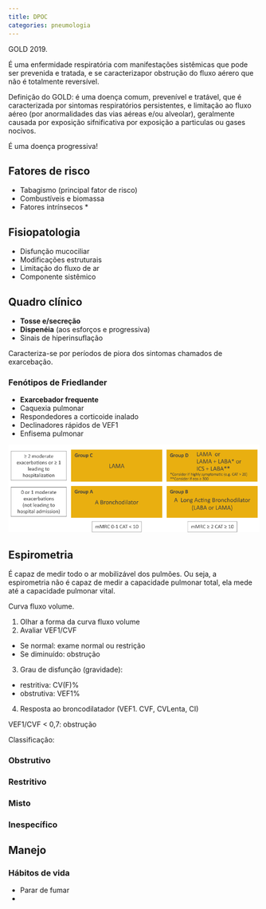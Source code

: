 ```yaml
---
title: DPOC
categories: pneumologia
---
```


GOLD 2019.

É uma enfermidade respiratória com manifestações sistêmicas que pode ser prevenida e tratada, e se caracterizapor obstrução do fluxo aérero que não é totalmente reversível.

Definição do GOLD: é uma doença comum, prevenível e tratável, que é caracterizada por sintomas respiratórios persistentes, e limitação ao fluxo aéreo (por anormalidades das vias aéreas e/ou alveolar), geralmente causada por exposição sifnificativa por exposição a particulas ou gases nocivos.

É uma doença progressiva!

## Fatores de risco

* Tabagismo (principal fator de risco)
* Combustíveis e biomassa
* Fatores intrínsecos
  *

## Fisiopatologia

* Disfunção mucociliar
* Modificações estruturais
* Limitação do fluxo de ar
* Componente sistêmico


## Quadro clínico

* **Tosse e/secreção**
* **Dispenéia** (aos esforços e progressiva)
* Sinais de hiperinsuflação

Caracteriza-se por períodos de piora dos sintomas chamados de exarcebação.

### Fenótipos de Friedlander

* **Exarcebador frequente**
* Caquexia pulmonar
* Respondedores a corticoide inalado
* Declinadores rápidos de VEF1
* Enfisema pulmonar



![quadro](/assets/pneumo/dpoc-risk.jpeg)


## Espirometria

É capaz de medir todo o ar mobilizável dos pulmões. Ou seja, a espirometria não é capaz de medir a capacidade pulmonar total, ela mede até a capacidade pulmonar vital.

Curva fluxo volume.


1. Olhar a forma da curva fluxo volume
2. Avaliar VEF1/CVF
  * Se normal: exame normal ou restrição
  * Se diminuído: obstrução
3. Grau de disfunção (gravidade):
  * restritiva: CV(F)%
  * obstrutiva: VEF1%
4. Resposta ao broncodilatador (VEF1. CVF, CVLenta, CI)

VEF1/CVF < 0,7: obstrução


Classificação:


### Obstrutivo

### Restritivo

### Misto

### Inespecífico


## Manejo

### Hábitos de vida

* Parar de fumar
*
